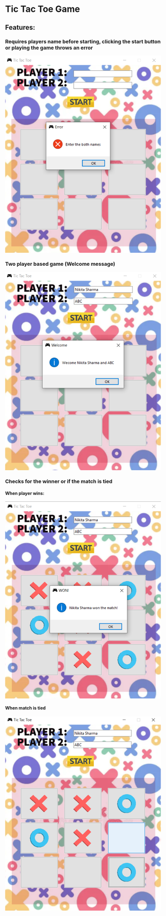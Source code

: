 # Tic Tac Toe Game
## Features:

### Requires players name before starting, clicking the start button or playing the game throws an error
![](/imagesDesc/no_name_error.PNG)

### Two player based game (Welcome message)
![](/imagesDesc/1.PNG)

### Checks for the winner or if the match is tied
#### When player wins:
![](/imagesDesc/3.png)

#### When match is tied
![](/imagesDesc/2.PNG)



